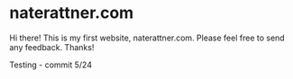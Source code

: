 # naterattner.com

Hi there! This is my first website, naterattner.com. Please feel free to send any feedback. Thanks!


Testing - commit 5/24